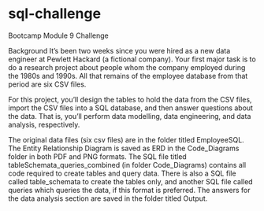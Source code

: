 # sql-challenge
Bootcamp Module 9 Challenge

Background
It’s been two weeks since you were hired as a new data engineer at Pewlett Hackard (a fictional company). 
Your first major task is to do a research project about people whom the company employed during the 1980s and 1990s. 
All that remains of the employee database from that period are six CSV files.

For this project, you’ll design the tables to hold the data from the CSV files, import the CSV files into a SQL database, and then answer questions about the data. 
That is, you’ll perform data modelling, data engineering, and data analysis, respectively.

The original data files (six csv files) are in the folder titled EmployeeSQL.
The Entity Relationship Diagram is saved as ERD in the Code_Diagrams folder in both PDF and PNG formats.
The SQL file titled tableSchemata_queries_combined (in folder Code_Diagrams) contains all code required to create tables and query data.
There is also a SQL file called table_schemata to create the tables only, and another SQL file called queries which queries the data, if this format is preferred.
The answers for the data analysis section are saved in the folder titled Output.
